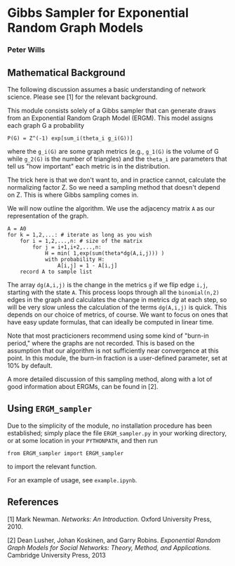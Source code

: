 # Gibbs Sampler for Exponential Random Graph Models

### Peter Wills

## Mathematical Background

The following discussion assumes a basic understanding of network science. Please see [1] for the relevant background.

This module consists solely of a Gibbs sampler that can generate draws from an Exponential Random Graph Model (ERGM). This model assigns each graph G  a probability

	P(G) = Z^(-1) exp[sum_i(theta_i g_i(G))]

where the `g_i(G)` are some graph metrics (e.g., `g_1(G)` is the volume of G while `g_2(G)` is the number of triangles) and the `theta_i` are parameters that tell us "how important" each metric is in the distribution.

The trick here is that we don't want to, and in practice cannot, calculate the normalizing factor Z. So we need a sampling method that doesn't depend on Z. This is where Gibbs sampling comes in.

We will now outline the algorithm. We use the adjacency matrix `A` as our representation of the graph.
            
	A = A0
	for k = 1,2,...: # iterate as long as you wish
		for i = 1,2,...,n: # size of the matrix
			for j = i+1,i+2,...,n:
				H = min( 1,exp(sum(theta*dg(A,i,j))) )
				with probability H:
					A[i,j] = 1 - A[i,j]
		record A to sample list
            
The array `dg(A,i,j)` is the change in the metrics `g` if we flip edge `i,j`, starting with the state `A`. This process loops through all the `binomial(n,2)` edges in the graph and calculates the change in metrics $dg$ at each step, so will be very slow unless the calculation of the terms `dg(A,i,j)` is quick. This depends on our choice of metrics, of course. We want to focus on ones that have easy update formulas, that can ideally be computed in linear time.

Note that most practicioners recommend using some kind of "burn-in period," where the graphs are not recorded. This is based on the assumption that our algorithm is not sufficiently near convergence at this point. In this module, the burn-in fraction is a user-defined parameter, set at 10% by default.

A more detailed discussion of this sampling method, along with a lot of good information about ERGMs, can be found in [2].

## Using `ERGM_sampler`

Due to the simplicity of the module, no installation procedure has been established; simply place the file `ERGM_sampler.py` in your working directory, or at some location in your `PYTHONPATH`, and then run

	from ERGM_sampler import ERGM_sampler
	
to import the relevant function.

For an example of usage, see `example.ipynb`.

## References

[1] Mark Newman. *Networks: An Introduction.* Oxford University Press, 2010.

[2] Dean Lusher, Johan Koskinen, and Garry Robins. *Exponential Random Graph Models for Social Networks: Theory, Method, and Applications.* Cambridge University Press, 2013
	